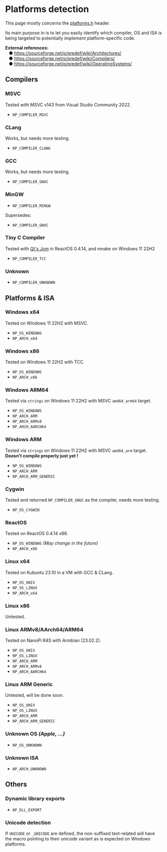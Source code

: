 # Platforms detection
This page mostly concerns the [platforms.h](src/platform.h) header.

Its main purpose in is to let you easily identify which compiler, OS and ISA is being targeted to potentially
implement platform-specific code.

**External references:**<br>
&nbsp;&nbsp;&nbsp;● https://sourceforge.net/p/predef/wiki/Architectures/<br>
&nbsp;&nbsp;&nbsp;● https://sourceforge.net/p/predef/wiki/Compilers/<br>
&nbsp;&nbsp;&nbsp;● https://sourceforge.net/p/predef/wiki/OperatingSystems/


## Compilers

### MSVC
Tested with MSVC v143 from Visual Studio Community 2022.
* `NP_COMPILER_MSVC`

### CLang
Works, but needs more testing.
* `NP_COMPILER_CLANG`

### GCC
Works, but needs more testing.
* `NP_COMPILER_GNUC`

### MinGW
* `NP_COMPILER_MINGW`

Supersedes:
* `NP_COMPILER_GNUC`

### Tiny C Compiler
Tested with [Qt's Jom](https://wiki.qt.io/Jom) in ReactOS 0.4.14, and nmake on Windows 11 22H2
* `NP_COMPILER_TCC`

### Unknown
* `NP_COMPILER_UNKNOWN`


## Platforms & ISA

### Windows x64
Tested on Windows 11 22H2 with MSVC.
* `NP_OS_WINDOWS`
* `NP_ARCH_x64`

### Windows x86
Tested on Windows 11 22H2 with TCC.
* `NP_OS_WINDOWS`
* `NP_ARCH_x86`

### Windows ARM64
Tested via `strings` on Windows 11 22H2 with MSVC `amd64_arm64` target.
* `NP_OS_WINDOWS`
* `NP_ARCH_ARM`
* `NP_ARCH_ARMv8`
* `NP_ARCH_AARCH64`

### Windows ARM
Tested via `strings` on Windows 11 22H2 with MSVC `amd64_arm` target.<br>
**Doesn't compile properly just yet !**
* `NP_OS_WINDOWS`
* `NP_ARCH_ARM`
* `NP_ARCH_ARM_GENERIC`

### Cygwin
Tested and returned `NP_COMPILER_GNUC` as the compiler, needs more testing.
* `NP_OS_CYGWIN`

### ReactOS
Tested on ReactOS 0.4.14 x86.
* `NP_OS_WINDOWS`  *(May change in the future)*
* `NP_ARCH_x86`

### Linux x64
Tested on Kubuntu 23.10 in a VM with GCC & CLang.
* `NP_OS_UNIX`
* `NP_OS_LINUX`
* `NP_ARCH_x64`

### Linux x86
Untested.

### Linux ARMv8/AArch64/ARM64
Tested on NanoPi R4S with Armbian (23.02.2).
* `NP_OS_UNIX`
* `NP_OS_LINUX`
* `NP_ARCH_ARM`
* `NP_ARCH_ARMv8`
* `NP_ARCH_AARCH64`

### Linux ARM Generic
Untested, will be done soon.
* `NP_OS_UNIX`
* `NP_OS_LINUX`
* `NP_ARCH_ARM`
* `NP_ARCH_ARM_GENERIC`

### Unknown OS *(Apple, ...)*
* `NP_OS_UNKNOWN`

### Unknown ISA
* `NP_ARCH_UNKNOWN`


## Others

### Dynamic library exports
* `NP_DLL_EXPORT`

### Unicode detection
If `UNICODE` or `_UNICODE` are defined, the non-suffixed text-related will have the macro pointing to their unicode
variant as is expected on Windows platforms.
